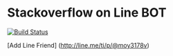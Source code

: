 # Stackoverflow on Line BOT
[![Build Status](https://travis-ci.org/ccjeng/Stackoverflow-LineBot.svg?branch=master)](https://travis-ci.org/ccjeng/Stackoverflow-LineBot)

[Add Line Friend] (http://line.me/ti/p/@moy3178v)
